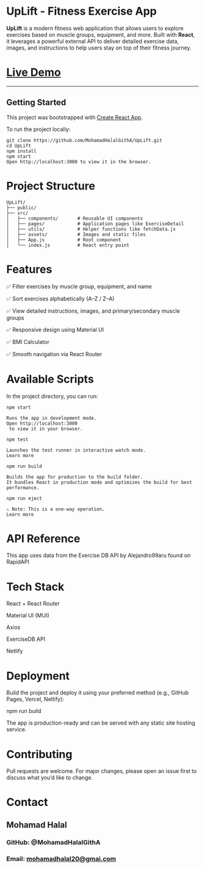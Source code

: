 # UpLift - Fitness Exercise App

**UpLift** is a modern fitness web application that allows users to explore exercises based on muscle groups, equipment, and more. Built with **React**, it leverages a powerful external API to deliver detailed exercise data, images, and instructions to help users stay on top of their fitness journey.

# [Live Demo](https://upliftgym.netlify.app/)

---

## Getting Started

This project was bootstrapped with [Create React App](https://github.com/facebook/create-react-app).

To run the project locally:

```
git clone https://github.com/MohamadHalalGithA/UpLift.git
cd UpLift
npm install
npm start
Open http://localhost:3000 to view it in the browser.
```

# Project Structure
```
UpLift/
├── public/
├── src/
│   ├── components/       # Reusable UI components
│   ├── pages/            # Application pages like ExerciseDetail
│   ├── utils/            # Helper functions like fetchData.js
│   ├── assets/           # Images and static files
│   ├── App.js            # Root component
│   └── index.js          # React entry point
```

# Features

✅ Filter exercises by muscle group, equipment, and name

✅ Sort exercises alphabetically (A–Z / Z–A)

✅ View detailed instructions, images, and primary/secondary muscle groups

✅ Responsive design using Material UI

✅ BMI Calculator

✅ Smooth navigation via React Router

#  Available Scripts

In the project directory, you can run:

```
npm start

Runs the app in development mode.
Open http://localhost:3000
 to view it in your browser.
```
```
npm test

Launches the test runner in interactive watch mode.
Learn more
```
```
npm run build

Builds the app for production to the build folder.
It bundles React in production mode and optimizes the build for best performance.
```
```
npm run eject

⚠️ Note: This is a one-way operation.
Learn more
```

# API Reference

This app uses data from the Exercise DB API
 by Alejandro99aru found on RapidAPI

# Tech Stack

React + React Router

Material UI (MUI)

Axios

ExerciseDB API

Netlify

# Deployment

Build the project and deploy it using your preferred method (e.g., GitHub Pages, Vercel, Netlify):

npm run build


The app is production-ready and can be served with any static site hosting service.

# Contributing

Pull requests are welcome. For major changes, please open an issue first to discuss what you’d like to change.


# Contact

## Mohamad Halal
 ### GitHub: @MohamadHalalGithA

### Email: mohamadhalal20@gmai.com
